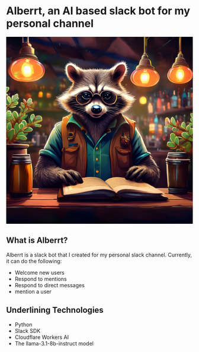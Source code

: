 # Alberrt, an AI based slack bot for my personal channel

![alberrt](https://raw.githubusercontent.com/L-S-2020/alberrt/master/alberrt.jpg)

## What is Alberrt?
Alberrt is a slack bot that I created for my personal slack channel. Currently, it can do the following:
- Welcome new users
- Respond to mentions
- Respond to direct messages
- mention a user

## Underlining Technologies
- Python
- Slack SDK
- Cloudflare Workers AI
- The llama-3.1-8b-instruct model
